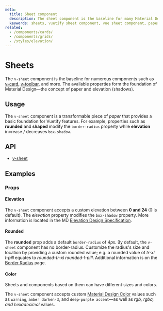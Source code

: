 ```yaml
---
meta:
  title: Sheet component
  description: The sheet component is the baseline for many Material Design implementations used in Vuetify.
  keywords: sheets, vuetify sheet component, vue sheet component, paper, material design paper, material design sheets
related:
  - /components/cards/
  - /components/grids/
  - /styles/elevation/
---
```


# Sheets

The `v-sheet` component is the baseline for numerous components such as [v-card](/components/cards/), [v-toolbar](/components/toolbars/), and more. The available properties form the foundation of Material Design—the concept of paper and elevation (shadows).

<entry-ad />

## Usage

The `v-sheet` component is a transformable piece of _paper_ that provides a basic foundation for Vuetify features. For example, properties such as **rounded** and **shaped** modify the `border-radius` property while **elevation** increase / decreases `box-shadow`.

<usage name="v-sheet" />

## API

- [v-sheet](/api/v-sheet)

<api-section page="components/sheets" />

## Examples

### Props

#### Elevation

The `v-sheet` component accepts a custom elevation between **0 and 24** (0 is default). The *elevation* property modifies the `box-shadow` property. More information is located in the MD [Elevation Design Specification](https://material.io/design/environment/elevation.html).

<example file="v-sheet/prop-elevation" />

#### Rounded

The **rounded** prop adds a default `border-radius` of _4px_. By default, the `v-sheet` component has no border-radius. Customize the radius's size and location by providing a custom rounded value; e.g. a rounded value of *tr-xl l-pill* equates to *rounded-tr-xl rounded-l-pill*. Additional information is on the [Border Radius](/styles/border-radius/) page.

<example file="v-sheet/prop-rounded" />

#### Color

Sheets and components based on them can have different sizes and colors.

The `v-sheet` component accepts custom [Material Design Color](/styles/colors/) values such as `warning`, `amber darken-3`, and `deep-purple accent`—as well as *rgb, rgba, and hexadecimal* values.

<example file="v-sheet/prop-color" />

<backmatter />
